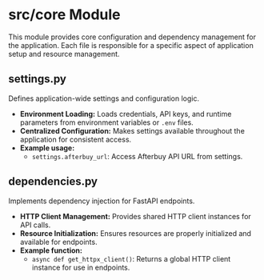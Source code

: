 # src/core Module

This module provides core configuration and dependency management for the application. Each file is responsible for a specific aspect of application setup and resource management.

## settings.py
Defines application-wide settings and configuration logic.
- **Environment Loading:** Loads credentials, API keys, and runtime parameters from environment variables or `.env` files.
- **Centralized Configuration:** Makes settings available throughout the application for consistent access.
- **Example usage:**
  - `settings.afterbuy_url`: Access Afterbuy API URL from settings.

## dependencies.py
Implements dependency injection for FastAPI endpoints.
- **HTTP Client Management:** Provides shared HTTP client instances for API calls.
- **Resource Initialization:** Ensures resources are properly initialized and available for endpoints.
- **Example function:**
  - `async def get_httpx_client()`: Returns a global HTTP client instance for use in endpoints.